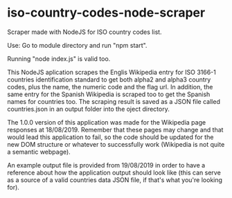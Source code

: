 # iso-country-codes-node-scraper
Scraper made with NodeJS for ISO country codes list.

Use: Go to module directory and run "npm start".

Running "node index.js" is valid too.

This NodeJS aplication scrapes the Englis Wikipedia entry for ISO 3166-1 countries identification standard to get both alpha2 and alpha3 country codes, plus the name, the numeric code and the flag url. In addition, the same entry for the Spanish Wikipedia is scraped too to get the Spanish names for countries too. The scraping result is saved as a JSON file called countries.json in an output folder into the oject directory.

The 1.0.0 version of this application was made for the Wikipedia page responses at 18/08/2019. Remember that these pages may change and that would lead this application to fail, so the code should be updated for the new DOM structure or whatever to successfully work (Wikipedia is not quite a semantic webpage).

An example output file is provided from 19/08/2019 in order to have a reference about how the application output should look like (this can serve as a source of a valid countries data JSON file, if that's what you're looking for).
